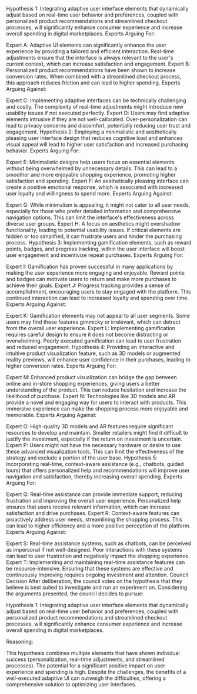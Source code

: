 Hypothesis 1: Integrating adaptive user interface elements that dynamically adjust based on real-time user behavior and preferences, coupled with personalized product recommendations and streamlined checkout processes, will significantly enhance consumer experience and increase overall spending in digital marketplaces.
Experts Arguing For:

Expert A: Adaptive UI elements can significantly enhance the user experience by providing a tailored and efficient interaction. Real-time adjustments ensure that the interface is always relevant to the user's current context, which can increase satisfaction and engagement.
Expert B: Personalized product recommendations have been shown to increase conversion rates. When combined with a streamlined checkout process, this approach reduces friction and can lead to higher spending.
Experts Arguing Against:

Expert C: Implementing adaptive interfaces can be technically challenging and costly. The complexity of real-time adjustments might introduce new usability issues if not executed perfectly.
Expert D: Users may find adaptive elements intrusive if they are not well-calibrated. Over-personalization can lead to privacy concerns and discomfort, potentially reducing user trust and engagement.
Hypothesis 2: Employing a minimalistic and aesthetically pleasing user interface design that reduces cognitive load and enhances visual appeal will lead to higher user satisfaction and increased purchasing behavior.
Experts Arguing For:

Expert E: Minimalistic designs help users focus on essential elements without being overwhelmed by unnecessary details. This can lead to a smoother and more enjoyable shopping experience, promoting higher satisfaction and spending.
Expert F: An aesthetically pleasing interface can create a positive emotional response, which is associated with increased user loyalty and willingness to spend more.
Experts Arguing Against:

Expert G: While minimalism is appealing, it might not cater to all user needs, especially for those who prefer detailed information and comprehensive navigation options. This can limit the interface's effectiveness across diverse user groups.
Expert H: A focus on aesthetics might overshadow functionality, leading to potential usability issues. If critical elements are hidden or too simplified, it can frustrate users and hinder the purchasing process.
Hypothesis 3: Implementing gamification elements, such as reward points, badges, and progress tracking, within the user interface will boost user engagement and incentivize repeat purchases.
Experts Arguing For:

Expert I: Gamification has proven successful in many applications by making the user experience more engaging and enjoyable. Reward points and badges can motivate users to return and make more purchases to achieve their goals.
Expert J: Progress tracking provides a sense of accomplishment, encouraging users to stay engaged with the platform. This continued interaction can lead to increased loyalty and spending over time.
Experts Arguing Against:

Expert K: Gamification elements may not appeal to all user segments. Some users may find these features gimmicky or irrelevant, which can detract from the overall user experience.
Expert L: Implementing gamification requires careful design to ensure it does not become distracting or overwhelming. Poorly executed gamification can lead to user frustration and reduced engagement.
Hypothesis 4: Providing an interactive and intuitive product visualization feature, such as 3D models or augmented reality previews, will enhance user confidence in their purchases, leading to higher conversion rates.
Experts Arguing For:

Expert M: Enhanced product visualization can bridge the gap between online and in-store shopping experiences, giving users a better understanding of the product. This can reduce hesitation and increase the likelihood of purchase.
Expert N: Technologies like 3D models and AR provide a novel and engaging way for users to interact with products. This immersive experience can make the shopping process more enjoyable and memorable.
Experts Arguing Against:

Expert O: High-quality 3D models and AR features require significant resources to develop and maintain. Smaller retailers might find it difficult to justify the investment, especially if the return on investment is uncertain.
Expert P: Users might not have the necessary hardware or desire to use these advanced visualization tools. This can limit the effectiveness of the strategy and exclude a portion of the user base.
Hypothesis 5: Incorporating real-time, context-aware assistance (e.g., chatbots, guided tours) that offers personalized help and recommendations will improve user navigation and satisfaction, thereby increasing overall spending.
Experts Arguing For:

Expert Q: Real-time assistance can provide immediate support, reducing frustration and improving the overall user experience. Personalized help ensures that users receive relevant information, which can increase satisfaction and drive purchases.
Expert R: Context-aware features can proactively address user needs, streamlining the shopping process. This can lead to higher efficiency and a more positive perception of the platform.
Experts Arguing Against:

Expert S: Real-time assistance systems, such as chatbots, can be perceived as impersonal if not well-designed. Poor interactions with these systems can lead to user frustration and negatively impact the shopping experience.
Expert T: Implementing and maintaining real-time assistance features can be resource-intensive. Ensuring that these systems are effective and continuously improving requires ongoing investment and attention.
Council Decision
After deliberation, the council votes on the hypothesis that they believe is best suited to investigate and run an experiment on. Considering the arguments presented, the council decides to pursue:

Hypothesis 1: Integrating adaptive user interface elements that dynamically adjust based on real-time user behavior and preferences, coupled with personalized product recommendations and streamlined checkout processes, will significantly enhance consumer experience and increase overall spending in digital marketplaces.

Reasoning:

This hypothesis combines multiple elements that have shown individual success (personalization, real-time adjustments, and streamlined processes).
The potential for a significant positive impact on user experience and spending is high.
Despite the challenges, the benefits of a well-executed adaptive UI can outweigh the difficulties, offering a comprehensive solution to optimizing user interfaces.